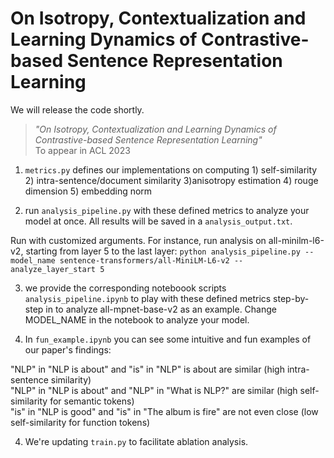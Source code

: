 # On Isotropy, Contextualization and Learning Dynamics of Contrastive-based Sentence Representation Learning
We will release the code shortly.

> _"On Isotropy, Contextualization and Learning Dynamics of Contrastive-based Sentence Representation Learning"_  
> To appear in ACL 2023



1. `metrics.py` defines our implementations on computing 1) self-similarity 2) intra-sentence/document similarity 3)anisotropy estimation 4) rouge dimension 5) embedding norm 

3. run `analysis_pipeline.py` with these defined metrics to analyze your model at once. All results will be saved in a `analysis_output.txt`.

Run with customized arguments. For instance, run analysis on all-minilm-l6-v2, starting from layer 5 to the last layer:
`python analysis_pipeline.py --model_name sentence-transformers/all-MiniLM-L6-v2 --analyze_layer_start 5`

3. we provide the corresponding noteboook scripts `analysis_pipeline.ipynb` to play with these defined metrics step-by-step in to analyze all-mpnet-base-v2 as an example. Change MODEL_NAME in the notebook to analyze your model.

4. In `fun_example.ipynb` you can see some intuitive and fun examples of our paper's findings:

"NLP" in "NLP is about" and "is" in "NLP" is about are similar             (high intra-sentence similarity)  
"NLP" in "NLP is about" and "NLP" in "What is NLP?" are similar            (high self-similarity for semantic tokens)  
"is" in "NLP is good" and "is" in "The album is fire" are not even close   (low self-similarity for function tokens)  

4. We're updating `train.py` to facilitate ablation analysis.